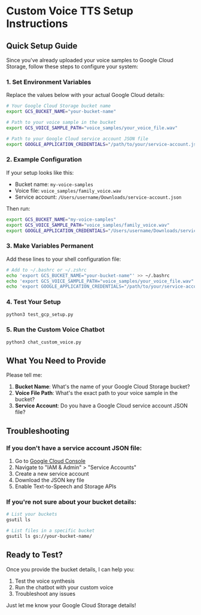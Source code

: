 # Custom Voice TTS Setup Instructions

## Quick Setup Guide

Since you've already uploaded your voice samples to Google Cloud Storage, follow these steps to configure your system:

### 1. Set Environment Variables

Replace the values below with your actual Google Cloud details:

```bash
# Your Google Cloud Storage bucket name
export GCS_BUCKET_NAME="your-bucket-name"

# Path to your voice sample in the bucket
export GCS_VOICE_SAMPLE_PATH="voice_samples/your_voice_file.wav"

# Path to your Google Cloud service account JSON file
export GOOGLE_APPLICATION_CREDENTIALS="/path/to/your/service-account.json"
```

### 2. Example Configuration

If your setup looks like this:
- Bucket name: `my-voice-samples`
- Voice file: `voice_samples/family_voice.wav`
- Service account: `/Users/username/Downloads/service-account.json`

Then run:
```bash
export GCS_BUCKET_NAME="my-voice-samples"
export GCS_VOICE_SAMPLE_PATH="voice_samples/family_voice.wav"
export GOOGLE_APPLICATION_CREDENTIALS="/Users/username/Downloads/service-account.json"
```

### 3. Make Variables Permanent

Add these lines to your shell configuration file:

```bash
# Add to ~/.bashrc or ~/.zshrc
echo 'export GCS_BUCKET_NAME="your-bucket-name"' >> ~/.bashrc
echo 'export GCS_VOICE_SAMPLE_PATH="voice_samples/your_voice_file.wav"' >> ~/.bashrc
echo 'export GOOGLE_APPLICATION_CREDENTIALS="/path/to/your/service-account.json"' >> ~/.bashrc
```

### 4. Test Your Setup

```bash
python3 test_gcp_setup.py
```

### 5. Run the Custom Voice Chatbot

```bash
python3 chat_custom_voice.py
```

## What You Need to Provide

Please tell me:

1. **Bucket Name**: What's the name of your Google Cloud Storage bucket?
2. **Voice File Path**: What's the exact path to your voice sample in the bucket?
3. **Service Account**: Do you have a Google Cloud service account JSON file?

## Troubleshooting

### If you don't have a service account JSON file:
1. Go to [Google Cloud Console](https://console.cloud.google.com/)
2. Navigate to "IAM & Admin" > "Service Accounts"
3. Create a new service account
4. Download the JSON key file
5. Enable Text-to-Speech and Storage APIs

### If you're not sure about your bucket details:
```bash
# List your buckets
gsutil ls

# List files in a specific bucket
gsutil ls gs://your-bucket-name/
```

## Ready to Test?

Once you provide the bucket details, I can help you:
1. Test the voice synthesis
2. Run the chatbot with your custom voice
3. Troubleshoot any issues

Just let me know your Google Cloud Storage details!
